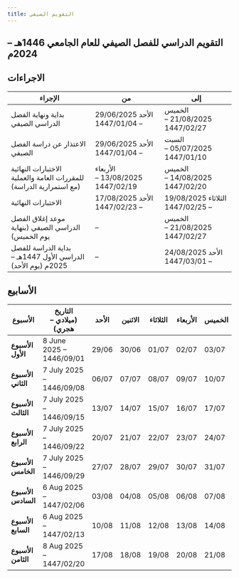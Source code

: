 ```yaml
---
title: التقويم الصيفي
---
```


## التقويم الدراسي للفصل الصيفي للعام الجامعي 1446هـ – 2024م


## الاجراءات

| الإجراء                                                           | من                              | إلى                               |
|--------------------------------------------------------------------|--------------------------------|-----------------------------------|
| بداية ونهاية الفصل الدراسي الصيفي                                  | الأحد 29/06/2025 – 1447/01/04   | الخميس 21/08/2025 – 1447/02/27     |
| الاعتذار عن دراسة الفصل الصيفي                                     | الأحد 29/06/2025 – 1447/01/04   | السبت 05/07/2025 – 1447/01/10      |
| الاختبارات النهائية للمقررات العامة والعملية (مع استمرارية الدراسة) | الأربعاء 13/08/2025 – 1447/02/19 | الخميس 14/08/2025 – 1447/02/20     |
| الاختبارات النهائية                                               | الأحد 17/08/2025 – 1447/02/23   | الثلاثاء 19/08/2025 – 1447/02/25   |
| موعد إغلاق الفصل الدراسي الصيفي (بنهاية يوم الخميس)             | –                              | الخميس 21/08/2025 – 1447/02/27     |
| بداية الدراسة للفصل الدراسي الأول 1447هـ – 2025م (يوم الأحد)       | –                              | الأحد 24/08/2025 – 1447/03/01      |

## الأسابيع

| الأسبوع        | التاريخ (ميلادي – هجري)     | الأحد    | الاثنين | الثلاثاء | الأربعاء | الخميس | الجمعة  | السبت    |
|---------------|-----------------------------|---------|---------|---------|----------|--------|---------|----------|
| **الأسبوع الأول**  | 8 June 2025 – 1446/09/01 | 29/06   | 30/06   | 01/07   | 02/07    | 03/07  | 04/07   | 05/07    |
| **الأسبوع الثاني** | 7 July 2025 – 1446/09/08 | 06/07   | 07/07   | 08/07   | 09/07    | 10/07  | 11/07   | 12/07    |
| **الأسبوع الثالث** | 7 July 2025 – 1446/09/15 | 13/07   | 14/07   | 15/07   | 16/07    | 17/07  | 18/07   | 19/07    |
| **الأسبوع الرابع** | 7 July 2025 – 1446/09/22 | 20/07   | 21/07   | 22/07   | 23/07    | 24/07  | 25/07   | 26/07    |
| **الأسبوع الخامس** | 7 July 2025 – 1446/09/29 | 27/07   | 28/07   | 29/07   | 30/07    | 31/07  | 01/08   | 02/08    |
| **الأسبوع السادس** | 6 Aug 2025 – 1447/02/06 | 03/08   | 04/08   | 05/08   | 06/08    | 07/08  | 08/08   | 09/08    |
| **الأسبوع السابع** | 6 Aug 2025 – 1447/02/13 | 10/08   | 11/08   | 12/08   | 13/08    | 14/08  | 15/08   | 16/08    |
| **الأسبوع الثامن** | 8 Aug 2025 – 1447/02/20 | 17/08   | 18/08   | 19/08   | 20/08    | 21/08  | 22/08   | 23/08    |

